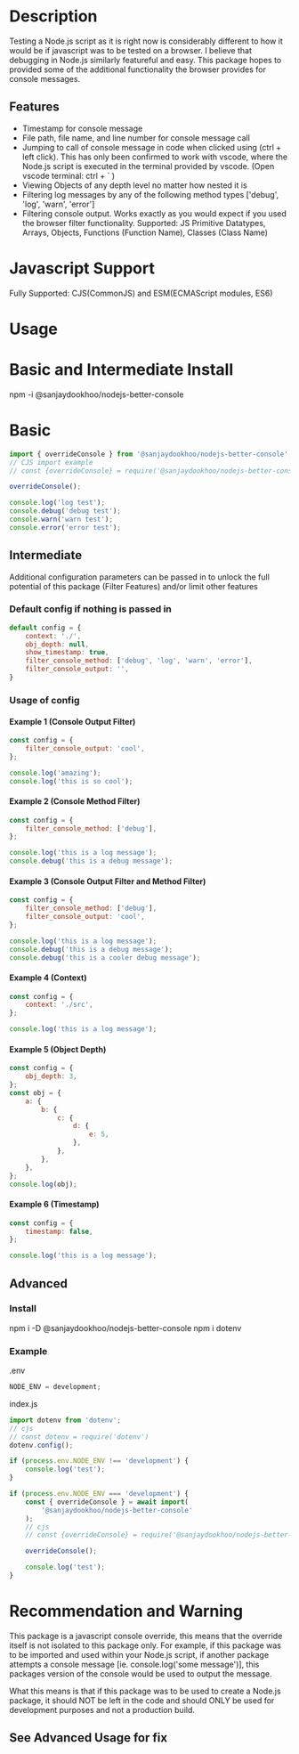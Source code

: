 # Description

Testing a Node.js script as it is right now is considerably different to how it would be if javascript was to be tested on a browser. I believe that debugging in Node.js similarly featureful and easy. This package hopes to provided some of the additional functionality the browser provides for console messages.

## Features

-   Timestamp for console message
-   File path, file name, and line number for console message call
-   Jumping to call of console message in code when clicked using (ctrl + left click). This has only been confirmed to work with vscode, where the Node.js script is executed in the terminal provided by vscode. (Open vscode terminal: ctrl + ` )
-   Viewing Objects of any depth level no matter how nested it is
-   Filtering log messages by any of the following method types ['debug', 'log', 'warn', 'error']
-   Filtering console output. Works exactly as you would expect if you used the browser filter functionality. Supported: JS Primitive Datatypes, Arrays, Objects, Functions (Function Name), Classes (Class Name)

# Javascript Support

Fully Supported: CJS(CommonJS) and ESM(ECMAScript modules, ES6)

# Usage

# Basic and Intermediate Install

npm -i @sanjaydookhoo/nodejs-better-console

# Basic

```javascript
import { overrideConsole } from '@sanjaydookhoo/nodejs-better-console';
// CJS import example
// const {overrideConsole} = require('@sanjaydookhoo/nodejs-better-console');

overrideConsole();

console.log('log test');
console.debug('debug test');
console.warn('warn test');
console.error('error test');
```

## Intermediate

Additional configuration parameters can be passed in to unlock the full potential of this package (Filter Features) and/or limit other features

### Default config if nothing is passed in

```javascript
default config = {
    context: './',
    obj_depth: null,
    show_timestamp: true,
    filter_console_method: ['debug', 'log', 'warn', 'error'],
    filter_console_output: '',
}
```

### Usage of config

#### Example 1 (Console Output Filter)

```javascript
const config = {
    filter_console_output: 'cool',
};

console.log('amazing');
console.log('this is so cool');
```

#### Example 2 (Console Method Filter)

```javascript
const config = {
    filter_console_method: ['debug'],
};

console.log('this is a log message');
console.debug('this is a debug message');
```

#### Example 3 (Console Output Filter and Method Filter)

```javascript
const config = {
    filter_console_method: ['debug'],
    filter_console_output: 'cool',
};

console.log('this is a log message');
console.debug('this is a debug message');
console.debug('this is a cooler debug message');
```

#### Example 4 (Context)

```javascript
const config = {
    context: './src',
};

console.log('this is a log message');
```

#### Example 5 (Object Depth)

```javascript
const config = {
    obj_depth: 3,
};
const obj = {
    a: {
        b: {
            c: {
                d: {
                    e: 5,
                },
            },
        },
    },
};
console.log(obj);
```

#### Example 6 (Timestamp)

```javascript
const config = {
    timestamp: false,
};

console.log('this is a log message');
```

## Advanced

### Install

npm i -D @sanjaydookhoo/nodejs-better-console
npm i dotenv

### Example

.env

```javascript
NODE_ENV = development;
```

index.js

```javascript
import dotenv from 'dotenv';
// cjs
// const dotenv = require('dotenv')
dotenv.config();

if (process.env.NODE_ENV !== 'development') {
    console.log('test');
}

if (process.env.NODE_ENV === 'development') {
    const { overrideConsole } = await import(
        '@sanjaydookhoo/nodejs-better-console'
    );
    // cjs
    // const {overrideConsole} = require('@sanjaydookhoo/nodejs-better-console')

    overrideConsole();

    console.log('test');
}
```

# Recommendation and Warning

This package is a javascript console override, this means that the override itself is not isolated to this package only. For example, if this package was to be imported and used within your Node.js script, if another package attempts a console message [ie. console.log('some message')], this packages version of the console would be used to output the message.

What this means is that if this package was to be used to create a Node.js package, it should NOT be left in the code and should ONLY be used for development purposes and not a production build.

## See Advanced Usage for fix
